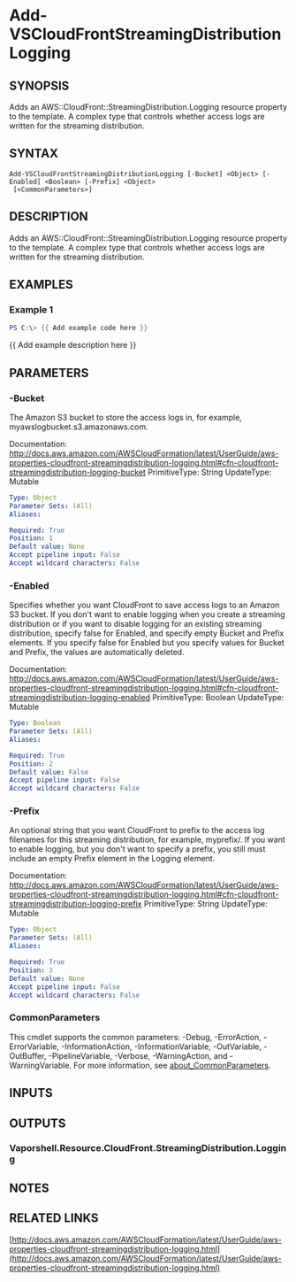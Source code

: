 # Add-VSCloudFrontStreamingDistributionLogging

## SYNOPSIS
Adds an AWS::CloudFront::StreamingDistribution.Logging resource property to the template.
A complex type that controls whether access logs are written for the streaming distribution.

## SYNTAX

```
Add-VSCloudFrontStreamingDistributionLogging [-Bucket] <Object> [-Enabled] <Boolean> [-Prefix] <Object>
 [<CommonParameters>]
```

## DESCRIPTION
Adds an AWS::CloudFront::StreamingDistribution.Logging resource property to the template.
A complex type that controls whether access logs are written for the streaming distribution.

## EXAMPLES

### Example 1
```powershell
PS C:\> {{ Add example code here }}
```

{{ Add example description here }}

## PARAMETERS

### -Bucket
The Amazon S3 bucket to store the access logs in, for example, myawslogbucket.s3.amazonaws.com.

Documentation: http://docs.aws.amazon.com/AWSCloudFormation/latest/UserGuide/aws-properties-cloudfront-streamingdistribution-logging.html#cfn-cloudfront-streamingdistribution-logging-bucket
PrimitiveType: String
UpdateType: Mutable

```yaml
Type: Object
Parameter Sets: (All)
Aliases:

Required: True
Position: 1
Default value: None
Accept pipeline input: False
Accept wildcard characters: False
```

### -Enabled
Specifies whether you want CloudFront to save access logs to an Amazon S3 bucket.
If you don't want to enable logging when you create a streaming distribution or if you want to disable logging for an existing streaming distribution, specify false for Enabled, and specify empty Bucket and Prefix elements.
If you specify false for Enabled but you specify values for Bucket and Prefix, the values are automatically deleted.

Documentation: http://docs.aws.amazon.com/AWSCloudFormation/latest/UserGuide/aws-properties-cloudfront-streamingdistribution-logging.html#cfn-cloudfront-streamingdistribution-logging-enabled
PrimitiveType: Boolean
UpdateType: Mutable

```yaml
Type: Boolean
Parameter Sets: (All)
Aliases:

Required: True
Position: 2
Default value: False
Accept pipeline input: False
Accept wildcard characters: False
```

### -Prefix
An optional string that you want CloudFront to prefix to the access log filenames for this streaming distribution, for example, myprefix/.
If you want to enable logging, but you don't want to specify a prefix, you still must include an empty Prefix element in the Logging element.

Documentation: http://docs.aws.amazon.com/AWSCloudFormation/latest/UserGuide/aws-properties-cloudfront-streamingdistribution-logging.html#cfn-cloudfront-streamingdistribution-logging-prefix
PrimitiveType: String
UpdateType: Mutable

```yaml
Type: Object
Parameter Sets: (All)
Aliases:

Required: True
Position: 3
Default value: None
Accept pipeline input: False
Accept wildcard characters: False
```

### CommonParameters
This cmdlet supports the common parameters: -Debug, -ErrorAction, -ErrorVariable, -InformationAction, -InformationVariable, -OutVariable, -OutBuffer, -PipelineVariable, -Verbose, -WarningAction, and -WarningVariable. For more information, see [about_CommonParameters](http://go.microsoft.com/fwlink/?LinkID=113216).

## INPUTS

## OUTPUTS

### Vaporshell.Resource.CloudFront.StreamingDistribution.Logging
## NOTES

## RELATED LINKS

[http://docs.aws.amazon.com/AWSCloudFormation/latest/UserGuide/aws-properties-cloudfront-streamingdistribution-logging.html](http://docs.aws.amazon.com/AWSCloudFormation/latest/UserGuide/aws-properties-cloudfront-streamingdistribution-logging.html)

